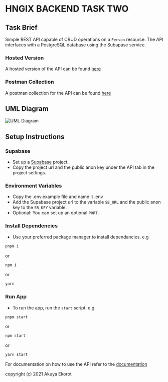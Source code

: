 # HNGIX BACKEND TASK TWO

## Task Brief

Simple REST API capable of CRUD operations on a `Person` resource. The API interfaces with a PostgreSQL database using the Subapase service.

### Hosted Version

A hosted version of the API can be found [here](https://hngx-backend-stage-two-njzr.onrender.com)

### Postman Collection

A postman collection for the API can be found [here](https://gold-spaceship-212378.postman.co/workspace/HNGX-Workspace~e1d36fe1-5f2f-4fdd-8633-18e7cf7c0bd2/collection/29474066-5d004eda-1afe-435c-9bc1-9da87c03b62b?action=share&creator=29474066)

## UML Diagram

![UML Diagram](./assets/uml.png)

## Setup Instructions

### Supabase

- Set up a [Supabase](https://supabase.com) project.
- Copy the project url and the public anon key under the API tab in the project settings.

### Environment Variables

- Copy the .env.example file and name it .env
- Add the Supabase project url to the variable `SB_URL` and the public anon key to the `SB_KEY` variable.
- Optional: You can set up an optional `PORT`.

### Install Dependencies

- Use your preferred package manager to install dependancies. e.g

```bash
pnpm i
```

or

```bash
npm i
```

or

```bash
yarn
```

### Run App

- To run the app, run the `start` script. e.g

```bash
pnpm start
```

or

```bash
npm start
```

or

```bash
yarn start
```

For documentation on how to use the API refer to the [documentation](./DOCUMENTATION.md)

copyright (c) 2021 Akuya Ekorot
